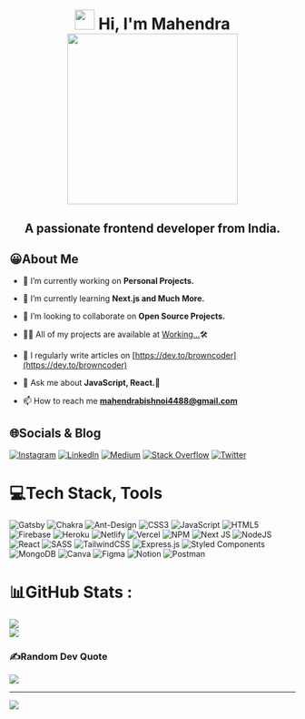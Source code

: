 <h1 align="center"><img src="https://cdn.jsdelivr.net/gh/Th3Wall/assets-cdn/PersonalGithubReadme/HandGreet.gif" width="35px" /> Hi, I'm Mahendra  <img align="center" width="300em" height="300em" src="https://github.com/birobirobiro/birobirobiro/raw/master/animation_500_kv8i962g.gif?raw=true" style="max-width: 100%;"></h1> 

<h2 align="center">A passionate frontend developer from India.</h2>

## 😀About Me

- 🔭 I’m currently working on **Personal Projects.**

- 🌱 I’m currently learning **Next.js and Much More.**

- 👯 I’m looking to collaborate on **Open Source Projects.**

- 👨‍💻 All of my projects are available at [Working...](Working...)🛠

- 📝 I regularly write articles on [https://dev.to/browncoder](https://dev.to/browncoder)

- 💬 Ask me about **JavaScript, React.🤩**

- 📫 How to reach me **mahendrabishnoi4488@gmail.com**

## 🌐Socials & Blog
[![Instagram](https://img.shields.io/badge/Instagram-%23E4405F.svg?logo=Instagram&logoColor=white)](https://instagram.com/callback_programmer) [![LinkedIn](https://img.shields.io/badge/LinkedIn-%230077B5.svg?logo=linkedin&logoColor=white)](https://linkedin.com/in/mahendra-bishnoi-6281b4203) [![Medium](https://img.shields.io/badge/Medium-12100E?logo=medium&logoColor=white)](https://medium.com/@browncoder) [![Stack Overflow](https://img.shields.io/badge/-Stackoverflow-FE7A16?logo=stack-overflow&logoColor=white)](https://stackoverflow.com/users/14965145) [![Twitter](https://img.shields.io/badge/Twitter-%231DA1F2.svg?logo=Twitter&logoColor=white)](https://twitter.com/browncoder44) 

# 💻Tech Stack, Tools
![Gatsby](https://img.shields.io/badge/Gatsby-%23663399.svg?style=plastic&logo=gatsby&logoColor=white) ![Chakra](https://img.shields.io/badge/chakra-%234ED1C5.svg?style=plastic&logo=chakraui&logoColor=white) ![Ant-Design](https://img.shields.io/badge/-AntDesign-%230170FE?style=plastic&logo=ant-design&logoColor=white)
![CSS3](https://img.shields.io/badge/css3-%231572B6.svg?style=plastic&logo=css3&logoColor=white) ![JavaScript](https://img.shields.io/badge/javascript-%23323330.svg?style=plastic&logo=javascript&logoColor=%23F7DF1E) ![HTML5](https://img.shields.io/badge/html5-%23E34F26.svg?style=plastic&logo=html5&logoColor=white) ![Firebase](https://img.shields.io/badge/firebase-%23039BE5.svg?style=plastic&logo=firebase) ![Heroku](https://img.shields.io/badge/heroku-%23430098.svg?style=plastic&logo=heroku&logoColor=white) ![Netlify](https://img.shields.io/badge/netlify-%23000000.svg?style=plastic&logo=netlify&logoColor=#00C7B7) ![Vercel](https://img.shields.io/badge/vercel-%23000000.svg?style=plastic&logo=vercel&logoColor=white) ![NPM](https://img.shields.io/badge/NPM-%23000000.svg?style=plastic&logo=npm&logoColor=white) ![Next JS](https://img.shields.io/badge/Next-black?style=plastic&logo=next.js&logoColor=white) ![NodeJS](https://img.shields.io/badge/node.js-6DA55F?style=plastic&logo=node.js&logoColor=white) ![React](https://img.shields.io/badge/react-%2320232a.svg?style=plastic&logo=react&logoColor=%2361DAFB) ![SASS](https://img.shields.io/badge/SASS-hotpink.svg?style=plastic&logo=SASS&logoColor=white) ![TailwindCSS](https://img.shields.io/badge/tailwindcss-%2338B2AC.svg?style=plastic&logo=tailwind-css&logoColor=white) ![Express.js](https://img.shields.io/badge/express.js-%23404d59.svg?style=plastic&logo=express&logoColor=%2361DAFB) ![Styled Components](https://img.shields.io/badge/styled--components-DB7093?style=plastic&logo=styled-components&logoColor=white) ![MongoDB](https://img.shields.io/badge/MongoDB-%234ea94b.svg?style=plastic&logo=mongodb&logoColor=white) ![Canva](https://img.shields.io/badge/Canva-%2300C4CC.svg?style=plastic&logo=Canva&logoColor=white) 	![Figma](https://img.shields.io/badge/figma-%23F24E1E.svg?style=plastic&logo=figma&logoColor=white) ![Notion](https://img.shields.io/badge/Notion-%23000000.svg?style=plastic&logo=notion&logoColor=white) ![Postman](https://img.shields.io/badge/Postman-FF6C37?style=plastic&logo=postman&logoColor=white)

# 📊GitHub Stats :
![](https://github-readme-stats.vercel.app/api?username=MahendraBishnoi29&theme=dark&hide_border=false&include_all_commits=false&count_private=true)<br/>
![](https://github-readme-streak-stats.herokuapp.com/?user=MahendraBishnoi29&theme=dark&hide_border=false)<br/>

### ✍️Random Dev Quote
![](https://quotes-github-readme.vercel.app/api?type=horizontal&theme=dark)

---
![](https://komarev.com/ghpvc/?username=MahendraBishnoi29&label=Visitors+Count&color=brightgreen)

